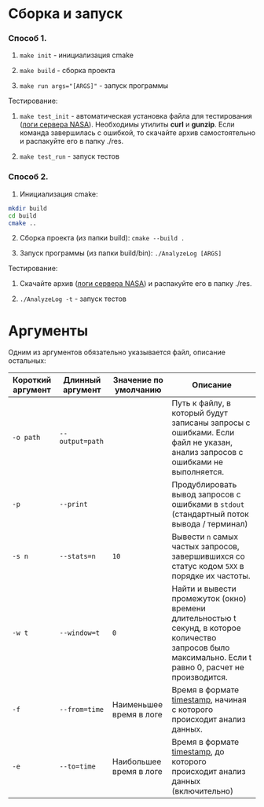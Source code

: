 # Сборка и запуск

### Способ 1.

1. `make init` - инициализация cmake

2. `make build` - сборка проекта

3. `make run args="[ARGS]"` - запуск программы

Тестирование:

1. `make test_init` - автоматическая установка файла для тестирования ([логи сервера NASA](https://drive.google.com/file/d/1jjzMocc0Rn9TqkK_51Oo93Fy78KYnm2i/view)). Необходимы утилиты **curl** и **gunzip**. Если команда завершилась с ошибкой, то скачайте архив самостоятельно и распакуйте его в папку ./res.

2. `make test_run` - запуск тестов

### Способ 2.

1. Инициализация cmake:
```sh
mkdir build
cd build
cmake ..
```

2. Сборка проекта (из папки build): `cmake --build .`

3. Запуск программы (из папки build/bin): `./AnalyzeLog [ARGS]`

Тестирование:

1. Скачайте архив ([логи сервера NASA](https://drive.google.com/file/d/1jjzMocc0Rn9TqkK_51Oo93Fy78KYnm2i/view)) и распакуйте его в папку ./res.

2. `./AnalyzeLog -t` - запуск тестов

# Аргументы
Одним из аргументов обязательно указывается файл, описание остальных:

| Короткий аргумент | Длинный аргумент  | Значение по умолчанию   | Описание |
|-------------------|-------------------|-------------------------|----------|
| `-o path`         | `--output=path`   |                         | Путь к файлу, в который будут записаны запросы с ошибками. Если файл не указан, анализ запросов с ошибками не выполняется. |
| `-p`              | `--print`         |                         | Продублировать вывод запросов с ошибками в `stdout` (стандартный поток вывода / терминал) |
| `-s n`            | `--stats=n`       | `10`                    | Вывести `n` самых частых запросов, завершившихся со статус кодом `5XX` в порядке их частоты. |
| `-w t`            | `--window=t`      | `0`                     | Найти и вывести промежуток (окно) времени длительностью t секунд, в которое количество запросов было максимально. Eсли t равно 0, расчет не производится. |
| `-f`              | `--from=time`     | Наименьшее время в логе | Время в формате [timestamp](https://www.unixtimestamp.com), начиная с которого происходит анализ данных. |
| `-е`              | `--to=time`       | Наибольшее время в логе | Время в формате [timestamp](https://www.unixtimestamp.com), до которого происходит анализ данных (включительно) |
